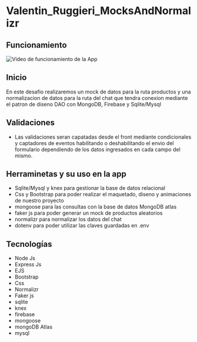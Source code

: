 # Valentin_Ruggieri_MocksAndNormalizr

## Funcionamiento

![Video de funcionamiento de la App](https://media.giphy.com/media/3CVU9M2TzCRpjBVdNb/giphy.gif)

## Inicio
En este desafio realizaremos un mock de datos para la ruta productos y una normalizacion de datos para la ruta del chat que tendra conexion mediante el patron de diseno DAO con MongoDB, Firebase y Sqlite/Mysql

## Validaciones
- Las validaciones seran capatadas desde el front mediante condicionales y captadores de eventos habilitando o deshabilitando el envio del formulario dependiendo de los datos ingresados en cada campo del mismo.

 ## Herraminetas y su uso en la app
  - Sqlite/Mysql y knex para gestionar la base de datos relacional
  - Css y Bootstrap para poder realizar el maquetado, diseno y animaciones de nuestro proyecto
  - mongoose para las consultas con la base de datos MongoDB atlas
  - faker js para poder generar un mock de productos aleatorios
  - normalizr para normalizar los datos del chat
  - dotenv para poder utilizar las claves guardadas en .env
  
 

## Tecnologías
- Node Js
- Express Js
- EJS
- Bootstrap
- Css
- Normalizr
- Faker js
- sqlite
- knex
- firebase
- mongoose
- mongoDB Atlas
- mysql

